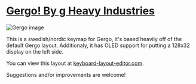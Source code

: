 # [Gergo! By g Heavy Industries](http://gboards.ca)

![Gergo image](https://stuff.robotika.ax/gergo_sv.jpg)

This is a swedish/nordic keymap for Gergo, it's based heavily off of the default Gergo layout. Additionaly, it has OLED support for putting a 128x32 display on the left side.

You can view this layout at [keyboard-layout-editor.com](http://www.keyboard-layout-editor.com/#/gists/101ca5470f4c8e375e33f16f18719fb5).

Suggestions and/or improvements are welcome!
